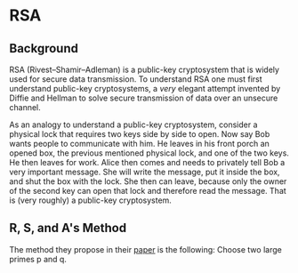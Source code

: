# RSA

## Background

RSA (Rivest–Shamir–Adleman) is a public-key cryptosystem that is widely used for secure data transmission. To understand RSA one
must first understand public-key cryptosystems, a _very_ elegant attempt invented by Diffie and Hellman to solve secure transmission of data over an unsecure channel. 

As an analogy to understand a public-key cryptosystem, consider a physical lock that requires two keys side by side to open. Now say Bob wants people to communicate with him. He leaves in his front porch an opened box, the previous mentioned
physical lock, and one of the two keys. He then leaves for work. Alice then comes and needs to privately tell Bob a very important message. She will write the message, put it inside the box, and shut the box with the lock. She then can leave, because only the owner
of the second key can open that lock and therefore read the message. That is (very roughly) a public-key cryptosystem.

## R, S, and A's Method
The method they propose in their [paper](https://people.csail.mit.edu/rivest/Rsapaper.pdf) is the following:
Choose two large primes p and q.
